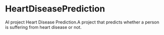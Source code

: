 # HeartDiseasePrediction
AI project Heart Disease Prediction.A project that predicts whether a person is suffering from heart disease or not.
